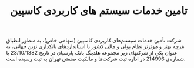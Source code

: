 ﻿---
layout: post
title: تامین خدمات سیستم های کاربردی کاسپین
name_en: caspco
company_slug: caspco
logo: 
cover: 
company_count:
founded:
location: ""
total_review: 
total_interview: 
salary_avg: 
salary_min: 
salary_max: 
rate: 
view_count: 
industry: کامپیوتر، فناوری اطلاعات و اینترنت
city: تهران, تهران
size_en: S
size: 201-500 نفر
site: http://www.caspco.ir/
---

شرکت تأمین خدمات سیستم‌های کاربردی کاسپین (سهامی خاص)، به منظور انطباق هرچه بهتر و موثرتر نظام پولی و مالی کشور با استانداردهای بانکداری نوین جهانی، به عنوان یکی از شرکتهای زیر مجموعه هلدینگ بانک پارسیان در تاریخ 23/10/1382 با شماره‌ی 214996 در اداره ثبت شرکت‌ها و مالکیت‌ صنعتی تهران به ثبت رسیده است.
